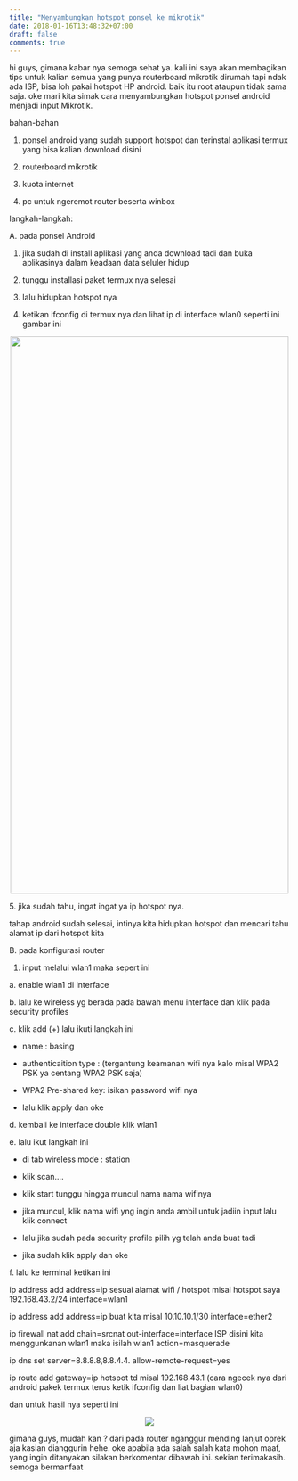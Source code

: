 ```yaml
---
title: "Menyambungkan hotspot ponsel ke mikrotik"
date: 2018-01-16T13:48:32+07:00
draft: false
comments: true
---
```


hi guys, gimana kabar nya semoga sehat ya. kali ini saya akan membagikan tips untuk kalian semua yang punya routerboard mikrotik dirumah tapi ndak ada ISP, bisa loh pakai hotspot HP android. baik itu root ataupun tidak sama saja. oke mari kita simak cara menyambungkan hotspot ponsel android menjadi input Mikrotik.

bahan-bahan

1. ponsel android yang sudah support hotspot dan terinstal aplikasi termux yang bisa kalian download disini

2. routerboard mikrotik

3. kuota internet

4. pc untuk ngeremot router beserta winbox


langkah-langkah:


A. pada ponsel Android

1. jika sudah di install aplikasi yang anda download tadi dan buka aplikasinya dalam keadaan data seluler hidup

2. tunggu installasi paket termux nya selesai

3. lalu hidupkan hotspot nya

4. ketikan ifconfig di termux nya dan lihat ip di interface wlan0 seperti ini gambar ini

<center><img class="special-img-class" src="/hotspot2mikrotik/1.png" height="1000" width="500" /></center>

<p>5. jika sudah tahu, ingat ingat ya ip hotspot nya. </p>


tahap android sudah selesai, intinya kita hidupkan hotspot dan mencari tahu alamat ip dari hotspot kita


B. pada konfigurasi router

1. input melalui wlan1 maka sepert ini

a. enable wlan1 di interface

b. lalu ke wireless yg berada pada bawah menu interface dan klik pada security profiles

c. klik add (+) lalu ikuti langkah ini

- name : basing

- authenticaition type : (tergantung keamanan wifi nya kalo misal WPA2 PSK ya centang WPA2 PSK saja)

- WPA2 Pre-shared key: isikan password wifi nya

- lalu klik apply dan oke

d. kembali ke interface double klik wlan1

e. lalu ikut langkah ini

- di tab wireless mode : station

- klik scan....

- klik start tunggu hingga muncul nama nama wifinya

- jika muncul, klik nama wifi yng ingin anda ambil untuk jadiin input lalu klik connect

- lalu jika sudah pada security profile pilih yg telah anda buat tadi

- jika sudah klik apply dan oke

f. lalu ke terminal ketikan ini

ip address add address=ip sesuai alamat wifi / hotspot misal hotspot saya 192.168.43.2/24 interface=wlan1

ip address add address=ip buat kita misal 10.10.10.1/30 interface=ether2

ip firewall nat add chain=srcnat out-interface=interface ISP disini kita menggunkanan wlan1 maka isilah wlan1 action=masquerade

ip dns set server=8.8.8.8,8.8.4.4. allow-remote-request=yes

ip route add gateway=ip hotspot td misal 192.168.43.1 (cara ngecek nya dari android pakek termux terus ketik ifconfig dan liat bagian wlan0)

dan untuk hasil nya seperti ini
<center><img class="special-img-class" src="/hotspot2mikrotik/2.png" /></center>

gimana guys, mudah kan  ? dari pada router nganggur mending lanjut oprek aja kasian dianggurin hehe. oke apabila ada salah salah kata mohon maaf, yang ingin ditanyakan silakan berkomentar dibawah ini.  sekian terimakasih. semoga bermanfaat
